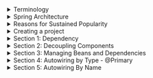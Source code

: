 <details>
<summary>Terminology</summary>

Learn the different terms used in the world of Spring.

The following topics are covered:
- Beans
- Autowiring
- Dependency injection
- Inversion of Control
- IoC container
- Bean factory
- Application context

### Beans

Beans are the objects of classes that are managed by Spring. Traditionally, objects used to create their own dependencies, but Spring manages all the dependencies of an object and instantiates the object after injecting the required dependencies. The `@Component` annotation is the most common method of defining beans.

```java
@Component
public class Vehicle {

}
```

### Autowiring

The process of identifying a dependency, looking for a match, and then populating the dependency is called autowiring. The `@Autowired` annotation tells Spring to find and inject a collaborating bean into another. If more than one bean of the same type is available, Spring throws an error. In the following scenario, two beans of type `Operator` are detected by Spring:

```java
@Component
class Arithmetic() {
    @Autowired
    private Operator operator;
    //...
}

@Component
class Addition implements Operator {

}

@Component
class Subtraction implements Operator {

}
```

Spring will not know which bean to inject in the `Arithmetic` bean unless the developer explicitly specifies it.

### Dependency injection

Dependency injection is the process by which Spring looks up the beans that are needed for a particular bean to function and injects them as a dependency. Spring can perform dependency injection by using a **constructor** or by using a **setter method**.

### Inversion of Control

Traditionally, the class which needed the dependency created an instance of the dependency. The class decided when to create the dependency and how to create it. For example, `Engine` class is a dependency of `Vehicle` class, which creates its object:

```java
class Vehicle {
    private Engine engine = new Engine();
    //...
}
```

Spring takes this responsibility from the class and creates the object itself. The developer simply mentions the dependency and the framework takes care of the rest.

```java
class Vehicle {
    private Engine engine;
    //...
}
```

Thus, control moves from the component that needs the dependency to the framework. The framework takes the responsibility for finding out the dependencies of a component, ensuring their availability and injecting them in the component. This process is called **Inversion of Control**.

![01.png](img/01.png)

### IoC container

An **IoC container** is a framework that provides the **Inversion of Control** functionality.

The IoC container manages the beans. For the above-mentioned example, it creates an instance of the `Engine` class, then creates an instance of `Vehicle` class, and then injects the `Engine` object as a dependency into the `Vehicle` object.

```java
class Vehicle {
    private Engine engine;
    //...   
}
```

**IoC container** is a generic term. It is not framework-specific. Spring offers two implementations of the **IoC container**:
1. Bean factory
2. Application context

![02.png](img/02.png)

Both of them are interfaces that have different implementations available. Application context is the typical IoC container in the context of Spring. Spring recommends using it unless there is a memory concern, like in a mobile device. If available memory is low, bean factory should be used.

### Bean factory

The basic version of the Spring IoC container is **bean factory**. It is the legacy IoC container and provides basic management for beans and wiring of dependencies. In Spring, bean factory still exists to provide backward compatibility.

### Application context

**Application context** adds more features to the bean factory that are typically needed by an enterprise application. It is the most important part of the Spring framework. All the core logic of Spring happens here. It includes basic management of beans and wiring of dependencies as provided by the bean factory. Additional features in application context include **Spring AOP** features, **internationalization**, **web application context**, etc.

</details>


<details>
<summary>Spring Architecture</summary>

Discussion of the modular architecture of Spring and popular Spring projects.

The following topics are covered:
- Spring modules
  - Data access / integration
  - Web (MVC / remoting)
  - Test
  - AOP
- Spring projects

Spring is not one big framework. It is broken down into modules. This can be seen in the Maven Dependencies folder, where there are a lot of JAR files instead of just one big JAR.

![03.png](img/03.png)

Spring is built in a modular way and this enables some modules to be used without using the whole framework. It also makes integration with other frameworks easy. The developer can choose which module to use and discard ones that are not required.

### Spring modules

The modules of Spring architecture, grouped together in layers, are shown below:

![04.png](img/04.png)

The Core Container contains the following modules: **Beans**, **Core**, **Context**, and **Spring Expression Language (SpEL)**. These modules provide fundamental functionality of the Spring framework, like **Inversion of Control (IoC)**, **dependency injection**, **internationalization** as well as support for querying the object at run time.

### Data access / integration

Spring has very good integration with data and integration layers, and provides support to interact with databases. It contains modules like **JDBC**, **ORM**, **OXM**, **JMS**, and **Transactions**.
- The JDBC (Java Database Connectivity) module allows the data layer to interact with databases to get data or store data, or to interact with other systems without the need of cumbersome JDBC coding. Spring JDBC is very straightforward as compared to plain JDBC and makes the code very short.
- The ORM (Object Relational Mapping) module provides support to integrate with ORM frameworks including Hibernate and JPA.
- The JMS (Java Messaging Service) module talks to other applications through the queue to produce and consume messages.
- The OXM (object-XML mapping) module makes the object-to-XML transformation easy by providing useful features.
- The transaction management module provides support for successful rollback in case a transaction fails.

### Web (MVC / remoting)

It contains the **Web**, **Servlets**, **Portlets**, and **Sockets** modules to support the creation of a web application. Spring offers a web framework of its own called **Spring MVC**.

### Test

The **Test** module handles the cross-cutting concern of unit testing. The **Spring Test** framework supports testing with **JUnit**, **TestNG**, as well as creating mock objects for testing the code in isolation.

### AOP

The **AOP** module provides **Aspect Oriented Programming** functionality like **method interception** and **pointcuts** as well as **security** and **logging** features. Spring has its own module called **Spring AOP** that offers basic, aspect-oriented programming functionality. Advanced AOP functionality can be implemented through integration with **AspectJ**. AOP features cross-cutting concerns from business logic.

### Spring projects

Spring also provides solutions to different enterprise application problems through **Spring projects**. Some of them are discussed below:

![05.png](img/05.png)

**Spring Boot** is used to develop microservices. It makes developing applications easy through features like startup projects, auto configuration, and actuator. Spring Boot has gained massive popularity since it was first released in 2014.

**Spring Cloud** allows the development of cloud native applications that can be dynamically configured and deployed. It provides functionality for handling common patterns in distributed systems.

**Spring Data** provides consistent access to SQL and NoSQL databases.

**Spring Integration** implements the patterns outlined by the book Enterprise Application Integration Patterns. It allows enterprise applications to be connected easily through messaging and declarative adapters.

**Spring Batch** provides functionality to handle large volumes of data like ability to restart, ability to read from and write to different systems, chunk processing, parallel processing, and transaction management.

**Spring Security** provides security solutions for different applications be it a web application or a REST service. It also provides authentication and authorization features.

**Spring Session** manages session information and makes it easier to share session data between services in the cloud regardless of the platform/container. It also supports multiple sessions in a single browser instance.

**Spring Mobile** offers device detection and progressive rendering options that make mobile web application development easy.

**Spring Android** facilitates the development of Android applications.

</details>


<details>
<summary>Reasons for Sustained Popularity</summary>

Discussion of some factors of Spring that led to its widespread adoption and sustained popularity.

The following topics are covered:
- Flexibility and integration with other frameworks
- Removes plumbing code
- Promotes testable code
- Staying up-to-date

### Flexibility and integration with other frameworks

Spring has a very flexible architecture. Spring modules are not dependent on one another and offer a developer the freedom to pick and choose according to the requirements of the application. Spring projects are designed with very specific purposes in mind.

Spring offers integration with a large number of frameworks. For example, even though Spring offers its own MVC framework, SpringMVC, it also offers integration with other MVC frameworks. Using Spring does not decrease the developer's options.

### Removes plumbing code

Plumbing code not only makes programming longer but also reduces the readability of code. For example, in JDBC programming, a lot of code is required for simple functionality. Connection establishment and exception handling span many lines of code.

Spring removes plumbing code and lets the programmer focus on the application logic. The amount of code written in Spring is negligible. No exception handling code is required because Spring makes all its exceptions unchecked.

### Promotes testable code

Spring framework enables writing testable code. It offers good integration with JUnit and Mockito frameworks, which lets us write unit tests quickly and easily. The core feature of Spring is dependency injection and if it is used properly, writing unit tests for the code becomes very easy.

### Staying up-to-date

Spring is able to stay current and adapt to changes in development. For example, microservices and cloud services have evolved in the last decade. Spring has come up with projects to keep up with the trend, like Spring Boot, which helps with designing microservices.

</details>


<details>
<summary>Creating a project</summary>

There are different ways of creating a Spring project:
1. Follow the **Spring Initializr** instructions: https://start.spring.io/
   - Select the dependencies and create a basic project structure with a **Maven** or **Gradle** build specification. This project is available for download in the form of a zip file to be used in a variety of IDEs like **Eclipse**, **IntelliJ**, etc.
2. Use the **Spring Initializr** plugin for IntelliJ.
3. If using **Maven** for dependency management and you know the dependencies your project will need: <a href="https://search.maven.org/">Search **Maven Central**</a> for the dependencies your project requires. 
4. Refer to the `pom.xml` of this project and copy any dependencies your project requires.

The highlight of Spring Boot is its auto-configuration feature whereby it automatically includes all the dependencies of a project based on property files and JAR classpaths. Spring Boot is basically the Spring framework along with embedded servers. Spring Boot removes the need for XML configuration.

![06.png](img/06.png)

<blockquote>Note: Given the simplicity and ease that Spring Boot provides, we will use it to create our first Spring project.</blockquote>

This project will use a **Maven** build configuration, with **Spring Boot v2.4.3** at the time of this writing.

Any version which is greater than **Spring Boot 2.0** should work for the examples in this project. It is better to avoid `SNAPSHOT` versions as they are alpha or beta versions.

Specify a **GroupId** and **ArtifactId** for the project. This project used the IntelliJ IDE's **New Project** prompts to create these.

![07.png](img/07.png)

Spring Initializr, by default, creates Spring as one of the dependencies of the project, so we do not need to explicitly specify any dependency. Later in this course, we will create projects with dependencies like **Web**, **AOP**, **JDBC**, **JPA**, etc.

![08.png](img/08.png)

When the **Generate** button on the form is clicked, the Initializer creates a zip file that is downloaded by the browser. Unzip this file and place it in a folder on the hard drive.

To import this project in Eclipse, choose **File => Import => Existing Maven Projects**. Search for **Maven** in the search bar if the option isn't visible. Browse to the folder on the hard drive where the unzipped Spring Boot project is placed. The `pom.xml` file can be seen. Select the file and click **Finish** to import the project.

![09.png](img/09.png)

All the dependencies needed to set up the project will be downloaded via the IDE. When the import process finishes, the following hierarchy can be seen:
- `src/main/java` where the Java code will be written. Right now, it contains the project file `<YourAppName>Application.java`
- `src/main/resources` where the application properties are written.
- `src/test/java` where the tests will be written.

![10.png](img/10.png)

The `pom.xml` file contains the project metadata information and lists the dependencies.

If using **Eclipse**, The Maven Dependencies folder contains the jar files of all the dependencies. If you used Initializr, Spring may have automatically added the dependencies `spring-boot-starter`, `spring-context`, `spring-beans`, and `spring-core`, among other dependencies.

![11.png](img/11.png)

When the project dependencies are finished downloading, they can be found in the **External Libraries** folder, if using **IntelliJ**.

The `org.squidmin.spring` package contains the main application, `Application.java`, which contains the `main` method. The `main` method of the `Application` class can be used to execute the Spring Boot application.

In IntelliJ, an easy way to run the main application is to right-click on the `Application.java` file in the **Project View** and select **Run 'Application.main()'**.

![12.png](img/12.png)

This will launch a simple *Spring context*. The program successfully runs and prints some text on the console.

![13.png](img/13.png)

</details>


<details>
<summary>Section 1: Dependency</summary>

This section discusses the concept of dependency by setting up a simple example using a Spring Boot application.

The following topics are covered:
- Tight coupling

In this section, we will build a movie recommender system and add some logic to it.

A recommender system is a system that filters some entities based on the user's history. Recommender systems also rank these items based on user preferences. The system works by taking an input and then finding items similar to that input.

In this section, we will write the basic code for a movie recommender application. The application will take a movie and recommend other movies similar to it. There are various ways in which recommendations can be found. One method is content-based filtering in which item-to-item similarity is used as a basis for finding matches. So, for a movie like Finding Dory, the system will find movies of the same genre, like Happy Feet, Ice Age, Shark Tale, etc.

![14.png](img/14.png)

1. We will create sub-packages inside the `org.squidmin.spring.basics.movierecommendersystem` package to keep the files for every section separate. This is an optional step. Right-click on the base package, mouse-hover **New =>**, and select **Package**. Then provide the name as `section1` and press **Enter** to create the sub-package.

![15.png](img/15.png)

![16.png](img/16.png)

![17.png](img/17.png)

The package for each section contains the `MovieRecommenderSystemApplication` class containing the main method. This file can simply be copied from the `org.squidmin.spring.basics.movierecommendersystem` package to the newly created package.

![18.png](img/18.png)

2. We will create a class named `RecommenderImplementation` in the section1 sub-package.

![19.png](img/19.png)

![20.png](img/20.png)

The `RecommenderImplementation` class will have a method called `recommendMovies()`, which will find similar movies using a content-based filter and then return the results.

The `recommendMovies()` method takes a movie as input so the input parameter is of type String and returns a list of similar movies. Hence, the return type is String[]. Inside the method, we will use a filter to find similar movies and return the results.

```java
public class RecommenderImplementation {
    public String[] recommendMovies (String movie) {
        return new String[] {"M1", "M2", "M3"};
    }
}
```

We need to hard code the results returned by this method to avoid compile-time errors. The hard coded results will be removed in **step 5**.

Now, we will write the logic of the `recommendMovies()` method in the `RecommenderImplementation` class. As mentioned earlier, we will use a technique called content-based filtering to find movie recommendations. We can implement this technique as a separate class to keep the `recommendMovies()` method independent of the filter implementation.

We will create a new class `ContentBasedFilter` that has a method `getRecommendations()` implementing the logic of the content-based filter. The method returns a list of movies that are relevant to the input, taking into account the user's watch history as well as movies that are similar to the input. We will not make it complex at this step and ignore input arguments like the number of movies to recommend, user's watch history, and the user-movie matrix of ratings.

Our method will have just one input parameter, the movie name, of `String` type. All the steps in finding the relevant movies are performed in this method.

<blockquote>We have hardcoded the results. The <code>getRecommendations()</code> method returns three movies similar to the movie, “<i>Finding Dory</i>”.</blockquote>

```java
public class ContentBasedFilter {
    public String[] getRecommendations(String movie) {
        // TODO: Logic of content based filter
        return new String[] {"Happy Feet", "Ice Age", "Shark Tale"};
    }
}
```

Now, we can use an object of the `ContentBasedFilter` class in the `RecommenderImplementation` class as follows:

Since the `getRecommendations()` method is returning a `String[]`, we can remove our hard-coded results and replace them with the actual ones returned by the method.

In the `MovieRecommenderSystemApplication` class, we will create an object of the `RecommenderImplementation` class and use it to find movie recommendations for the movie, *Finding Dory*, as follows:

```java
import java.util.Arrays;

public class MovieRecommenderSystemApplication {
    public static void main(String[] args) {
        RecommenderImplementation recommender = new RecommenderImplementation();    
        String[] result = recommender.recommendMovies("Finding Dory");
        System.out.println(Arrays.toString(result));
    }
}
```

To make the output readable, we use the `toString()` method after importing `java.util.Arrays`.

The code in the widget below, when executed, returns a list of movies hard-coded in the `ContentBasedFilter` class.

### `MovieRecommenderSystem.java`

```java
package org.squidmin.spring.basics.movierecommendersystem.section1;

import java.util.Arrays;

import org.springframework.boot.autoconfigure.SpringBootApplication;
import org.squidmin.spring.basics.movierecommendersystem.section1.RecommenderImplementation;


@SpringBootApplication
public class MovieRecommenderSystemApplication {

    public static void main(String[] args) {

        //SpringApplication.run(MovieRecommenderSystemApplication.class, args);

        // Create an instance of the RecommenderImplementation class.
        RecommenderImplementation recommender = new RecommenderImplementation();

        // Call the recommendMovies() method to get recommendations.
        String[] result = recommender.recommendMovies("Finding Dory");

        // Display the results.
        System.out.println(Arrays.toString(result));

    }

}
```

### `RecommenderImplementation.java`

```java
package org.squidmin.spring.basics.movierecommendersystem.section1;

import org.squidmin.spring.basics.movierecommendersystem.section1.ContentBasedFilter;

public class RecommenderImplementation {

    public String[] recommendMovies(String movie) {
        // Use content based filter to find similar movies.

        ContentBasedFilter filter = new ContentBasedFilter();
        String[] results = filter.getRecommendations(movie);

        // Return the results.
        //return new String[] {"M1", "M2", "M3"};
        return results;
    }

}
```

### `ContentBasedFilter.java`

```java
package org.squidmin.spring.basics.movierecommendersystem.section1;

public class ContentBasedFilter {
	public String[] getRecommendations(String movie) {
		// Implement logic of content based filter.
		
		// Return movie recommendations.
		return new String[] {"Happy Feet", "Ice Age", "Shark Tale"};
	}
}
```

#### Output

```
[Happy Feet, Ice Age, Shark Tale]
```

### Tight coupling

As can be seen, the `ContentBasedFilter` class is a dependency of the `RecommenderImplementation` class. The `RecommenderImplementation` class needs an object of the `ContentBasedFilter` class to perform its task. This is an example of tight coupling.

![21.png](img/21.png)

If we want to use another filter in place of the content-based filter, we will need to change the code in the `RecommenderImplementation` class.

Consider a scenario where we want to use one type of filter in one situation and another type of filter in another situation. Tight coupling makes this difficult to achieve.

In the simple example above, we created two classes which work together, thus creating a dependency. In a typical enterprise application, there are a large number of objects which work together to provide some end result to the user. This results in a lot of dependencies. Spring is a dependency injection framework that makes the process of managing these dependencies easy.

</details>


<details>
<summary>Section 2: Decoupling Components</summary>

Discussion of changing tightly coupled code to be loosely coupled.

The following topics are covered:
- Filter interface
- Loose coupling

Right now, the `RecommenderImplementation` class is hard coded to use the `ContentBasedFilter` class. If we need to change the way our application recommends movies, we will need to change the code of the `RecommenderImplementation` class.

Say we want to switch from the `ContentBased` filter to `Collaborative` filter and take into account the preferences of users having a similar watch history.

<figure>
<img src="img/22.png" />
<figcaption align="center"><b>Collaborative filtering</b></figcaption>
</figure>

1. We've created a subpackage called **section2** inside the `org.squidmin.spring.basics.movierecommendersystem` package for the code example shown in this lesson.<br/><br/>The package contains the `MovieRecommenderSystemApplication.java`, `RecommenderImplementation.java`, and `ContentBasedFilter.java` files from the previous lesson.
   <br/><br/>
2. Changing the type of filter from **content based** to **collaborative** would call for a change in the code of the `RecommenderImplementation` class.<br/><br/>First, let's create a class `CollaborativeFilter`, which, like the `ContentBasedFilter` class, has one method `getRecommendations()` as follows:

```java
public class CollaborativeFilter {
    public String[] getRecommendations(String movie) {
        // TODO: Logic of collaborative filter
        return new String[] { };
     }
 }
```

This method recommends a list of movies for “*Finding Dory*” based on the logic of the `CollaborativeFilter` class.

3. If we want to switch to the new filter created in the previous step, we will have to change the code in the `RecommenderImplementation` class as follows:

```java
public class RecommenderImplementation {
    public String[] recommendMovies(String movie) {
        CollaborativeFilter filter = new CollaborativeFilter();
        String[] results = filter.getRecommendations("Finding Dory");
        return results;
    }
}
```

Here, we have created an object of the `CollaborativeFilter` class instead of the `ContentBasedFilter` class. Every time we want to change the filter implementation, we will have to change the code in the `recommendMovies()` method.

### Filter interface

One way to make the code loosely coupled is by using an interface called `Filter`. An interface contains abstract methods whose implementation is left to the classes using it.

The `Filter` interface will have only one method definition.

```java
public interface Filter {
    public String[] getRecommendations(String movie);
}
```

Both `ContentBasedFilter` and `CollaborativeFilter` now implement the `Filter` interface.

```java
public class ContentBasedFilter implements Filter {
    //...
}
```

```java
public class CollaborativeFilter implements Filter {
    //...
}
```

### Loose coupling

Loose coupling can be achieved by making the `RecommenderImplementation` class use the interface instead of one of its implementations. We will create a constructor for the `RecommenderImplementation` class to initialize the `Filter`.

```java
public class RecommenderImplementation {

    // Use the Filter interface to select the filter.
    private Filter filter;
            
    public RecommenderImplementation(Filter filter) {
        super();
        this.filter = filter;
    }

    // Use a filter to find recommendations.
    public String [] recommendMovies (String movie) {
        //...
    }
    
}
```

The method `getRecommendations()` now belongs to the interface. To check which implementation of the interface is being used to get movie recommendations, we can print the name of the filter as follows:

```java
public class RecommenderImplementation {
    // Use the Filter interface to select the filter.
    private Filter filter;

    public RecommenderImplementation(Filter filter) {
        super();
        this.filter = filter;
    }
    
    public String[] recommendMovies(String movie) {
        // Print the name of interface implementation being used.
        System.out.println("Name of the filter in use: " + filter + "\n");

        String[] results = filter.getRecommendations("Finding Dory");

        return results;
    }
}
```

By using the interface instead of an actual implementation, we can dynamically choose which algorithm to use. Our code has now become loosely coupled. In the `MovieRecommenderSystemApplication` file, when we create a `RecommenderImplementation` object, we can pass the name of the filter to use:

#### `MovieRecommenderSystem.java`

```java
package org.squidmin.spring.basics.movierecommendersystem.section2;

import java.util.Arrays;

import org.springframework.boot.autoconfigure.SpringBootApplication;
import org.squidmin.spring.basics.movierecommendersystem.section2.ContentBasedFilter;
import org.squidmin.spring.basics.movierecommendersystem.section2.RecommenderImplementation;

@SpringBootApplication
public class MovieRecommenderSystemApplication {

    public static void main(String[] args) {
        // Passing the name of the filter as a constructor argument.
        RecommenderImplementation recommender = new RecommenderImplementation(new ContentBasedFilter());

        // Call recommendMovies() method to get recommendations.
        String[] result = recommender.recommendMovies("Finding Dory");

        // Display results.
        System.out.println(Arrays.toString(result));
    }

}
```

#### `CollaborativeFilter.java`

```java
package org.squidmin.spring.basics.movierecommendersystem.section2;

import org.squidmin.spring.basics.movierecommendersystem.section2.Filter;

public class CollaborativeFilter implements Filter {
    public String[] getRecommendations(String movie) {
        // TODO: Logic of content based filter
        return new String[]{"Finding Nemo", "Ice Age", "Toy Story"};
    }
}
```

#### `ContentBasedFilter.java`

```java
package org.squidmin.spring.basics.movierecommendersystem.section2;

import org.squidmin.spring.basics.movierecommendersystem.section2.Filter;

public class ContentBasedFilter implements Filter {

    public String[] getRecommendations(String movie) {
        // TODO: Implement the logic of the content based filter.

        // Return movie recommendations.
        return new String[]{"Happy Feet", "Ice Age", "Shark Tale"};
    }

}
```

#### `RecommenderImplementation.java`

```java
package org.squidmin.spring.basics.movierecommendersystem.section2;

import org.squidmin.spring.basics.movierecommendersystem.section2.Filter;

public class RecommenderImplementation {

    // Use the Filter interface to select filter.
    private Filter filter;

    public RecommenderImplementation(Filter filter) {
        super();
        this.filter = filter;
    }

    // Use a filter to find recommendations.
    public String[] recommendMovies(String movie) {
        // Print the name of the interface implementation being used.
        System.out.println("Name of the filter in use: " + filter + "\n");

        String[] results = filter.getRecommendations("Finding Dory");

        return results;
    }

}
```

#### `Filter.java`

```java
package org.squidmin.spring.basics.movierecommendersystem.section2;

public interface Filter {
	public String[] getRecommendations(String movie);
}
```

Let's now change the code to use the `CollaborativeFilter` and see the output change.

In this section we made the `RecommenderImplementation` class independent of the filter implementation. The `RecommenderImplementation` now calls methods of the `Filter` interface.

![23.png](img/23.png)

Now `Filter` is a dependency of `RecommenderImplementation`. We still have to create an object of `RecommenderImplementation` and an object of `Filter` and pass the objects to the constructor.

</details>


<details>
<summary>Section 3: Managing Beans and Dependencies</summary>

Learn how to use annotations to direct Spring to manage beans and autowire dependencies.

The following topics are covered:
- `@Component`
- `@Autowired`
- `@ComponentScan`
- `@SpringBootApplication`

So far, we have created objects of the `RecommenderImplementation` class and two classes implementing the `Filter` interface.
We are binding the objects together in the constructor.
Our code is now loosely coupled as we are passing the name of the filter to be used as a constructor argument.

Spring automates the above process of creating objects and binding them together.
It takes the responsibility of creating instances of classes and binding instances based on their dependencies.
The instances or objects that Spring manages are called beans.
To manage objects and dependencies, Spring requires information about three things:
- Beans
- Dependencies
- Location of beans

1. For the code example shown in this section, we have created a sub-package called `section3` inside the package `org.squidmin.spring.basics.movierecommendersystem`.

   The package contains the following files from the previous section:
   - `MovieRecommenderSystemApplication.java`
   - `RecommenderImplementation.java`
   - `ContentBasedFilter.java`
   - `CollaborativeFilter.java`


### `@Component`
- If we want Spring to create and manage objects, we can do so by adding the `@Component` annotation at the beginning of the class and importing `org.springframework.stereotype.Component`.
  For now, we want Spring to manage objects of the `RecommenderImplementation` and `ContentBasedFilter` classes only, so we will add the `@Component` annotation at two places in the code:

```java
import org.springframework.stereotype.Component;

@Component
public class RecommenderImplementation {
    // ...
}
```

```java
import org.springframework.stereotype.Component;

@Component
public class ContentBasedFilter implements Filter {
    // ...
}
```

The Spring container will have two beans, one of type `RecommenderImplementation` and the other of type `ContentBasedFilter`.

![01.png](movierecommendersystem/img/01.png)

### `@Autowired`

- The second thing Spring needs to know is the dependencies of each object.
  The `@Autowired` annotation is used for this purpose, and we need to import `org.springframework.beans.factory.annotation.Autowired` to be able to use this annotation.
  In our application, the `ContentBasedFilter` class (which implements the `Filter` interface) is a dependency of the `RecommenderImplementation` class.

```java
import org.springframework.stereotype.Component;
import org.springframework.beans.factory.annotation.Autowired;

@Component
public class RecommenderImplementation {
    @Autowired
    private Filter filter;
    // ...
}
```

The `@Autowired` annotation tells Spring that `RecommenderImplementation` needs an object of type `Filter`. In other words, `Filter` is a dependency of `RecommenderImplementation`.

![02.png](movierecommendersystem/img/02.png)

- The third thing that Spring requires from the developer, is the location of the beans so that it can find them and autowire the dependencies. The `@ComponentScan` annotation is used for this purpose. This annotation can be used with or without arguments. It tells Spring to scan a specific package and all of its sub-packages. In our case, all the files that contain beans are in the same package, `org.squidmin.spring`, so we want Spring to do a component scan on this package. Since we are using Spring Boot, it uses the `@SpringBootApplication` annotation on the `MovieRecommenderSystemApplication` class. This annotation is equivalent to the following three annotations:
- `@Configuration`, which declares a class as the source for bean definitions
- `@EnableAutoConfiguration`, which allows the application to add beans using classpath definitions
- `@ComponentScan`, which directs Spring to search for components in the path specified

![03.png](movierecommendersystem/img/03.png)

Because of the `@SpringBootApplication` annotation, we do not need to use `@ComponentScan` annotation in our code.

### `@SpringBootApplication`

`@SpringBootApplication` tells Spring to scan all the files in the package where the class with this annotation is present. It also scans any sub-packages of the package where it is placed.

When we use the `@Component`, `@Autowired`, and `@SpringBootApplication` annotations, the following line in our code becomes redundant as it is automatically done by Spring:

`RecommenderImplementation recommender = new RecommenderImplementation(new ContentBasedFilter());`

The beans that Spring creates are managed by the **Application Context**. We can get information about a bean from the **Application Context**. The run method returns the `ApplicationContext`, which can be assigned to a variable `appContext`. Then the `getBean()` method of `ApplicationContext` can be used to get the bean of a particular class. We will create a local variable `recommender` and assign the bean to it as follows:

```java
public class MovieRecommenderSystemApplication {
    public static void main(String[] args) {
        // ApplicationContext manages the beans and dependencies.
        ApplicationContext appContext = SpringApplication.run(MovieRecommenderSystemApplication.class, args);

        // Use ApplicationContext to find which filter is being used.
        RecommenderImplementation recommender = appContext.getBean(RecommenderImplementation.class);

        // Call method to get recommendations.
        String[] result = recommender.recommendMovies("Finding Dory");

        // Display results. 
        System.out.println(Arrays.toString(result));
    }
}
```

Instead of us having to create an instance of the `RecommenderImplementation` class, **Spring Application Context** creates the beans.
We can simply pick it up from there and use it to execute the `recommendMovies` method.

This might look complex to a beginner, but consider for a moment an application that has hundreds of beans, each having a number of dependencies. The fact that we do not have to explicitly create beans and manually wire in the dependencies makes the job of a developer very easy.

When we run this application (see the `MovieRecommenderSystemApplication.java` class in the `section3` subdirectory), the output shows that the bean being used is `ContentBasedFilter`. If the `@Component` annotation is used on the `CollaborativeFilter` class instead of the `ContentBasedFilter` class, the output will change accordingly.

To understand what goes on in the background, you may change the logging level to `debug`.
This can be done by adding the following to the `application.properties` file in `src/main/resources`:

```yml
Logging.level.org.springframework = debug
```

**Logback** has been used for logging in this project.

THe `spring-boot-starter-logging` dependency included with Spring Boot should contain all the dependencies for Logback to work properly.
Refer to the `logback-spring.xml` file in this project, located at: `/src/main/resources`.

For more info about Logback usage, you can refer to the following resource, among many others freely available on the web:
- <a href="https://springframework.guru/using-logback-spring-boot/">Baeldung: Using Logback with Spring Boot</a>

After adding the above config to `application.yml`, the terminal will display logs of all the actions that are being performed in the background. A summary of the actions is reproduced below:

- `Loading source class...`

  The package is being searched. Spring starts with a component scan to find anything with `@Component` as well as other annotations.

- `Identified candidate component class...`

  Spring identifies two candidates which have the `@Component` annotation as we only used it in two places in our code.

- `Creating shared instance of singleton bean 'movieRecommenderSystemApplication'...`

- `Creating shared instance of singleton bean 'contentBasedFilter'`

  Spring starts creating instances of the beans. It creates beans that do not have any dependency first.

- `Creating shared instance of singleton bean 'recommenderImplementation'`

  `Autowiring by type from bean name ‘recommenderImplementation’ via constructor to bean named ‘contentBasedFilter'`

  Now Spring can autowire the dependency using the constructor that we have provided and creates the `RecommenderImplementation` bean.

- To better understand these annotations, play around with the code below and see what error messages Spring throws when some of the annotations are missing. The error message can be found at the end of the log.

  If we remove `@Component` from the `ContentBasedFilter` class, Spring will throw an error when trying to autowire the dependency saying it required a bean of type `Filter` that could not be found.

  If we remove `@Component` from the `RecommenderImplementation` class as well, we will get an error when trying to execute the `getBean()` method as no beans exist.

  If we add `@Component` to the `CollaborativeFilter` class, Spring will not know which bean of `Filter` type to autowire.
  It says, “expected single matching bean but found two”.

  #### `MovieRecommenderSystemApplication.java`

  ```java
  package org.squidmin.spring.basics.movierecommendersystem.section3;
  
  import java.util.Arrays;

  import org.springframework.boot.SpringApplication;
  import org.springframework.boot.autoconfigure.SpringBootApplication;
  import org.springframework.context.ApplicationContext;
  
  @SpringBootApplication
  public class MovieRecommenderSystemApplication {
  
      public static void main(String[] args) {
          
          //ApplicationContext manages the beans and dependencies
          ApplicationContext appContext = SpringApplication.run(MovieRecommenderSystemApplication.class, args);
  
          //use ApplicationContext to find which filter is being used
          RecommenderImplementation recommender = appContext.getBean(RecommenderImplementation.class);	
          
          //call method to get recommendations
          String[] result = recommender.recommendMovies("Finding Dory");
          
          //display results
          System.out.println(Arrays.toString(result));
  
      }
  
  }
  ```

  #### `CollaborativeFilter.java`  

  ```java
  package org.squidmin.spring.basics.movierecommendersystem.section3;
  
  import org.springframework.stereotype.Component;

  @Component
  public class CollaborativeFilter implements Filter {
      public String[] getRecommendations(String movie) {
          // Logic of collaborative filter.
          return new String[] {"Finding Nemo", "Ice Age", "Toy Story"};
      }
  }
  ```

  #### `ContentBasedFilter.java`

  ```java
  package org.squidmin.spring.basics.movierecommendersystem.section3;
  
  import org.springframework.stereotype.Component;
  
  @Component
  public class ContentBasedFilter implements Filter{
  
      // getRecommendations takes a movie as input and returns a list of similar movies.
      public String[] getRecommendations(String movie) {
          // Implement logic of the content based filter.
          
          // Return the movie recommendations.
          return new String[] {"Happy Feet", "Ice Age", "Shark Tale"};
      }
  
  }
  ```

  #### `Filter.java`

  ```java
  package org.squidmin.spring.basics.movierecommendersystem.section3;
  
  public interface Filter {
      public String[] getRecommendations(String movie);
  }
  ```

  #### `RecommenderImplementation.java`

  ```java
  package org.squidmin.spring.basics.movierecommendersystem.section3;
    
  import org.springframework.beans.factory.annotation.Autowired;
  import org.springframework.stereotype.Component;
  
  @Component
  public class RecommenderImplementation {
  
      // Filter is a dependency of RecommenderImplementation.
      //@Autowired
      private Filter filter;
              
      public RecommenderImplementation(Filter filter) {
          super();
          this.filter = filter;
      }
  
      // Use a filter to find recommendations.
      public String[] recommendMovies(String movie) {
          // Print the name of interface implementation being used.
          System.out.println("\nName of the filter in use: " + filter + "\n");
          String[] results = filter.getRecommendations("Finding Dory");
          return results;
      }
  
  }
  ```

  #### `logback-spring.xml`

  ```xml
  <?xml version="1.0" encoding="UTF-8"?>
  <configuration debug="true" scan="true" scanPeriod="10 seconds">
      <include resource="org/springframework/boot/logging/logback/defaults.xml"/>
      <include resource="org/springframework/boot/logging/logback/console-appender.xml" />
      <appender name="CONSOLE" class="ch.qos.logback.core.ConsoleAppender">
          <encoder>
              <pattern>${CONSOLE_LOG_PATTERN}</pattern>
              <charset>utf8</charset>
          </encoder>
      </appender>
      <root level="DEBUG">
          <appender-ref ref="CONSOLE" />
      </root>
      <logger name="org.springframework" level="INFO"/>
  </configuration>
  ```

In this section, `MovieRecommenderSystemApplication.java` also contains methods demonstrating how to manually exit a Spring Boot application via programmatic means.

In the `MovieRecommenderSystemApplication.java` class, in the `section3` package, refer to the following methods:

- `exitApplication`
- `writePID`

These methods instantiate the Spring Boot application in a way that enabled exiting the application programmatically.

</details>


<details>
<summary>Section 4: Autowiring by Type - @Primary</summary>

This section demonstrates how Spring dynamically autowires a dependency in case it finds more than one component of the same type.

The following topics are covered:
- `NoUniqueBeanDefinitionException`
- `@Primary` annotation

In the last section, we saw Spring manage two beans of the `RecommenderImplementation` and `ContentBasedFilter` classes for us.
In this section, we will add another bean and see how Spring can dynamically choose a bean if it finds two matches of the same type.

1. For the code example shown in this lesson, we have created a sub-package called `section4` inside the package `org.squidmin.spring.basics.movierecommendersystem`.

   The package contains 4 classes:
   - `MovieRecommenderSystemApplication.java`
   - `RecommenderImplementation.java`
   - `ContentBasedFilter.java`
   - `CollaborativeFilter.java`

   from the previous section.


### `NoUniqueBeanDefinitionException`

2. We will add the `@Component` annotation on the `CollaborativeFilter` class to declare it a bean.
   Now both implementations of the `Filter` interface are beans.
   Previously, when Spring searched for a dependency to be autowired in the `RecommenderImplementation` object, it only found one bean of matching type.
   Now, when we run the application, it fails to start.

   ![24.png](img/24.png)

   The `NoUniqueBeanDefinitionException` occurs. The error message says: `Required a single bean but two were found`.

   #### `MovieRecommenderSystemApplication.java`

   ```java
   package org.squidmin.spring.basics.movierecommendersystem.section4;
   
   import java.util.Arrays;
   
   import org.springframework.boot.SpringApplication;
   import org.springframework.boot.autoconfigure.SpringBootApplication;
   import org.springframework.context.ApplicationContext;
   
   @SpringBootApplication
   public class MovieRecommenderSystemApplication {
   
       public static void main(String[] args) {
       
           // ApplicationContext manages the beans and dependencies.
           ApplicationContext appContext = SpringApplication.run(MovieRecommenderSystemApplication.class);
   
           // Use ApplicationContext to find which filter is being used.
           RecommenderImplementation recommender = appContext.getBean(RecommenderImplementation.class);
   
           // Call method to get recommendations.
           String[] result = recommender.recommendMovies("Finding Dory");
   
           // Display results.
           System.out.println(Arrays.toString(result));
   
       }
   
   }
   ```

   #### `Filter.java`

   ```java
   package org.squidmin.spring.basics.movierecommendersystem.section4;
   
   public interface Filter {
       public String[] getRecommendations(String movie);
   }
   ```

   #### `CollaborativeFilter.java`

   ```java
   package org.squidmin.spring.basics.movierecommendersystem.section4;
   
   import org.springframework.stereotype.Component;
   
   @Component
   public class CollaborativeFilter implements Filter {
   
       public String[] getRecommendations(String movie) {
           // Logic of collaborative filter.
           return new String[] { "Finding Nemo", "Ice Age", "Toy Story" };
       }
   
   }
   ```

   #### `RecommenderImplementation.java`

   ```java
   package org.squidmin.spring.basics.movierecommendersystem.section4;
   
   import org.springframework.beans.factory.annotation.Autowired;
   import org.springframework.stereotype.Component;
   
   @Component
   public class RecommenderImplementation {
   
       // Filter is a dependency of RecommenderImplementation.
       @Autowired
       private Filter filter;
   
       public RecommenderImplementation(Filter filter) {
           super();
           this.filter = filter;
       }
   
       // Use a filter to find recommendations.
       public String[] recommendMovies(String movie) {
           // Print the name of interface implementation being used.
           System.out.println("\nName of the filter in use: " + filter + "\n");
           String[] results = filter.getRecommendations("Finding Dory");
           return results;
       }
   
   }
   ```
   
   #### `ContentBasedFilter.java`

   ```java
   package org.squidmin.spring.basics.movierecommendersystem.section4;
   
   import org.springframework.stereotype.Component;
   
   @Component
   public class ContentBasedFilter implements Filter {
   
       // getRecommendations takes a movie as input and returns a list of similar movies.
       public String[] getRecommendations(String movie) {
           // Implement logic of the content based filter.
           
           // Return the movie recommendations.
           return new String[] { "Happy Feet", "Ice Age", "Shark Tale" };
       }
   
   }
   ```

### `@Primary` annotation

3. One way Spring can choose between two beans of the same type is by giving one bean priority over the other.
   The `@Primary` annotation is used for making a component the default choice when multiple beans of the same type are found.

   Let's say we want the collaborative filter to take precedence. We will add the `@Primary` annotation on the `CollaborativeFilter` class and import `org.springframework.context.annotation.Primary`.
   When we run the application now, it uses thr `CollaborativeFilter` as expected.

   <img src="img/25.png" />

   #### `MovieRecommenderSystemApplication.java`

   ```java
   package org.squidmin.spring.basics.movierecommendersystem.section4;
    
   import java.util.Arrays;
    
   import org.springframework.boot.SpringApplication;
   import org.springframework.boot.autoconfigure.SpringBootApplication;
   import org.springframework.context.ApplicationContext;
        
   @SpringBootApplication
   public class MovieRecommenderSystemApplication {

       public static void main(String[] args) {
        
           //ApplicationContext manages the beans and dependencies
           ApplicationContext appContext = SpringApplication.run(MovieRecommenderSystemApplication.class, args);

           //use ApplicationContext to find which filter is being used
           RecommenderImplementation recommender = appContext.getBean(RecommenderImplementation.class);	
        
           //call method to get recommendations
           String[] result = recommender.recommendMovies("Finding Dory");
        
           //display results
           System.out.println(Arrays.toString(result));

       }
        
   }
   ```

   #### `Filter.java`

    ```java
    package org.squidmin.spring.basics.movierecommendersystem.section4;
    
    public interface Filter {
        public String[] getRecommendations(String movie);
    }
    ```

   #### `CollaborativeFilter.java`

    ```java
    package org.squidmin.spring.basics.movierecommendersystem.section4;
    
    import org.springframework.stereotype.Component;
    import org.springframework.context.annotation.Primary;
    
    @Component
    @Primary
    public class CollaborativeFilter implements Filter {
        public String[] getRecommendations(String movie) {
            //logic of collaborative filter
            return new String[] {"Finding Nemo", "Ice Age", "Toy Story"};
        }
    }
    ```

   #### `RecommenderImplementation.java`

    ```java
    package org.squidmin.spring.basics.movierecommendersystem.section4;
   
    import org.springframework.beans.factory.annotation.Autowired;
    import org.springframework.stereotype.Component;
    
    @Component
    public class RecommenderImplementation {
    
        //Filter is a dependency of RecommenderImplementation
        @Autowired
        private Filter filter;
                
        public RecommenderImplementation(Filter filter) {
            super();
            this.filter = filter;
        }
    
        //use a filter to find recommendations
        public String [] recommendMovies (String movie) {
            
            //print the name of interface implementation being used
            System.out.println("\nName of the filter in use: " + filter + "\n");
    
            String[] results = filter.getRecommendations("Finding Dory");
        
            return results;
        }
    
    }
    ```

   #### `ContentBasedFilter.java`

    ```java
    package org.squidmin.spring.basics.movierecommendersystem.section4;
    
    import org.springframework.stereotype.Component;
    import org.springframework.context.annotation.Primary;
    
    @Component
    //@Primary
    public class ContentBasedFilter implements Filter {
        // getRecommendations takes a movie as input and returns a list of similar movies.
        public String[] getRecommendations(String movie) {
            // Implement logic of the content based filter.
    
            // Return the movie recommendations.
            return new String[] {"Happy Feet", "Ice Age", "Shark Tale"};
        }
    }
    ```
   
    Using `@Primary` is called _autowiring by type_. We are looking for instances of type `Filter`.

4. If we make both beans primary by adding the `@Primary` annotation to both implementations of the `Filter` interface, we will get an error.
   This happens because Spring doesn't know which one to inject in the `RecommenderImplementation` object.
   The error message states: `more than one 'primary' bean found among candidates`.

</details>


<details>
<summary>Section 5: Autowiring By Name</summary>

Let's look at another autowiring approach known as autowiring by name and see which approach has higher priority; by name or by type.

In the previous section, we looked at the autowiring by type approach where priority was given to the collaborative filter using the `@Primary` annotation.

Another approach is autowiring by name where we specify the bean that is to be used by name.
In this approach, while creating an object, the dependency is injected by matching the name of the reference variable to the bean name.
The developer has to ensure that the variable name is the same as its bean name.

1. For the code example shown in this section, we have created a sub-package called `section5` inside the package `org.squidmin.spring.basics.movierecommendersystem`.
   The package contains `MovieRecommenderSystemApplication.java`, `RecommenderImplementation.java`, `Filter.java`, `ContentBasedFilter.java`, and `CollaborativeFilter.java` files from the previous lesson.
2. We will begin by omitting the `@Primary` annotation from the `CollaborativeFilter` class.
   Now, to let Spring boot know which bean to use, we will change the variable name in the `RecommenderImplementation` class to match the bean name as follows:

   ```java
   public class RecommenderImplementation {
       @Autowired
       private Filter contentBasedFilter;
   
       public String[] recommendMovies(String movie) {
           System.out.println("\nName of the filter in use: " + contentBasedFilter + "\n");
           String[] results = contentBasedFilter.getRecommendations("Finding Dory");
           return results;
       }
   }
   ```

   Now when the application is run, it chooses the `ContentBasedFilter` bean for autowiring.
   When Spring finds two beans of the same type (`Filter`), it determines that the bean to inject is the one whose name matches the bean with the `@Component` annotation.
   In other words, the variable name (`contentBasedFilter`) matches the bean name (`ContentBasedFilter`).

   ```java
   public class RecommenderImplementation {
       @Autowired
       private Filter contentBasedFilter;
       // ...
   }
   ```
   
   ```java
   @Component
   public class ContentBasedFilter implements Filter {
       // ...
   }
   ```

   ![img.png](img/25.png)

   ### Code

   #### `Filter.java`

   ```java
   package org.squidmin.spring.basics.movierecommendersystem.section5;
   
   public interface Filter {
       public String[] getRecommendations(String movie);
   }
   ```
   
   #### `CollaborativeFilter.java`

   ```java
   package org.squidmin.spring.basics.movierecommendersystem.section5;
   
   import org.springframework.stereotype.Component;
   
   @Component
   public class CollaborativeFilter implements Filter {
       
       public String[] getRecommendations(String movie) {
           // Logic of collaborative filter.
           return new String[] { "Finding Nemo", "Ice Age", "Toy Story" };
       }
   
   }
   ```
   
   #### `ContentBasedFilter.java`

   ```java
   package org.squidmin.spring.basics.movierecommendersystem.section5;
   
   import org.springframework.stereotype.Component;
   
   @Component
   public class ContentBasedFilter implements Filter {
       // getRecommendations takes a movie as input and returns a list of similar movies.
       public String[] getRecommendations(String movie) {
           // Implement logic of content based filter.
           // Return movie recommendations.
           return new String[] { "Happy Feet", "Ice Age", "Shark Tale" };
       }
   }
   ```
   
   #### `RecommenderImplementation.java`

   ```java
   package org.squidmin.spring.basics.movierecommendersystem.section5;
   
   import org.springframework.beans.factory.annotation.Autowired;
   import org.springframework.stereotype.Component;
   
   @Component
   public class RecommenderImplementation {
       
       // Autowiring by name
       @Autowiring
       private Filter contentBasedFilter;
   
       // Use a filter to find recommendations.
       public String[] recommendMovies(String movie) {
           System.out.println("\nName of the filter in use: " + contentBasedFilter + "\n");
           String[] results = contentBasedFilter.getRecommendations("Finding Dory");
           return results;
       }
       
   }
   ```

   #### `MovieRecommenderSystemApplication.java`

   ```java
   package org.squidmin.spring.basics.movierecommendersystem.section5;
   
   import java.util.Arrays;
   
   import org.springframework.boot.SpringApplication;
   import org.springframework.boot.autoconfigure.SpringBootApplication;
   import org.springframework.context.ApplicationContext;
   
   @SpringBootApplication
   public class MovieRecommenderSystemApplication {
   
       public static void main(String[] args) {
           ApplicationContext appContext = SpringApplication.run(MovieRecommenderSystemApplication.class);
           RecommenderImplementation recommender = appContext.getBean(RecommenderImplementation.class);	
		
		   String[] result = recommender.recommendMovies("Finding Dory");  // Call method to get recommendations.
		
		   System.out.println(Arrays.toString(result));  // Display results.
       }
   
   }
   ```

3. As an exercise, let's see what happens if the bean name and variable names are different.
   Let's change the name of the variable to `filter`.
   When the application is run, autowiring does not take place and, as expected, we get the `NoUniqueBeanDefinitionException`.
4. We have seen two autowiring approaches so far. To see which autowiring approach takes precedence, we will use the `@Primary` annotation on `ContentBasedFilter` class and use autowiring by name by changing the name of the variable of type `Filter` in the `RecommenderImplementation` class to `collaborativeFilter`.
   The application chooses the `ContentBasedFilter` bean, showing the `@Primary` has a higher priority.
   
   This is because the `@Autowired` annotation tries to resolve dependencies by type first.
   If it fails to resolve a conflict and finds more than one bean of the same type, then it tries to resolve it by name.
   
   The autowiring by name approach is advantageous when we want to use one bean in one situation and another bean in some other situation.
   Using `@Primary` will always give preference to one bean, which is impractical if we want to use different beans in different scenarios.
   Autowiring by name ensures that if we have some other component which wants to use another type of bean, it can request Spring by using a different variable name.

</details>
